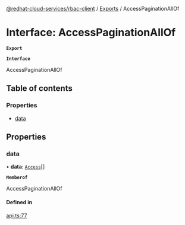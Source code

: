 [@redhat-cloud-services/rbac-client](../README.md) / [Exports](../modules.md) / AccessPaginationAllOf

# Interface: AccessPaginationAllOf

**`Export`**

**`Interface`**

AccessPaginationAllOf

## Table of contents

### Properties

- [data](AccessPaginationAllOf.md#data)

## Properties

### data

• **data**: [`Access`](Access.md)[]

**`Memberof`**

AccessPaginationAllOf

#### Defined in

[api.ts:77](https://github.com/mkholjuraev/javascript-clients/blob/master/packages/rbac/api.ts#L77)
